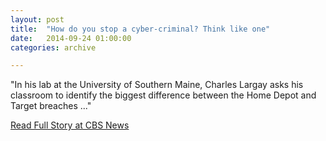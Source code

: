 ```yaml
---
layout: post
title:  "How do you stop a cyber-criminal? Think like one"
date:   2014-09-24 01:00:00
categories: archive

---
```


<p class="italic">"In his lab at the University of Southern Maine, Charles Largay asks his classroom to identify the biggest difference between the Home Depot and Target breaches ..."</p>

<a href="http://www.cbsnews.com/news/how-do-you-stop-a-cyber-criminal-think-like-one/">Read Full Story at CBS News</a>
